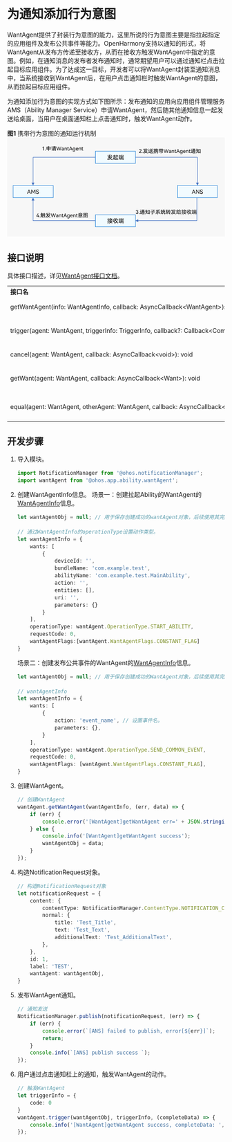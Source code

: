 # 为通知添加行为意图


WantAgent提供了封装行为意图的能力，这里所说的行为意图主要是指拉起指定的应用组件及发布公共事件等能力。OpenHarmony支持以通知的形式，将WantAgent从发布方传递至接收方，从而在接收方触发WantAgent中指定的意图。例如，在通知消息的发布者发布通知时，通常期望用户可以通过通知栏点击拉起目标应用组件。为了达成这一目标，开发者可以将WantAgent封装至通知消息中，当系统接收到WantAgent后，在用户点击通知栏时触发WantAgent的意图，从而拉起目标应用组件。


为通知添加行为意图的实现方式如下图所示：发布通知的应用向应用组件管理服务AMS（Ability Manager Service）申请WantAgent，然后随其他通知信息一起发送给桌面，当用户在桌面通知栏上点击通知时，触发WantAgent动作。


  **图1** 携带行为意图的通知运行机制  
![notification-with-wantagent](figures/notification-with-wantagent.png)


## 接口说明

具体接口描述，详见[WantAgent接口文档](../reference/apis/js-apis-wantAgent.md#wantagent%E6%A8%A1%E5%9D%97)。

| | |
| -------- | -------- |
| **接口名** | **描述** |
| getWantAgent(info:&nbsp;WantAgentInfo,&nbsp;callback:&nbsp;AsyncCallback&lt;WantAgent&gt;):&nbsp;void | 创建WantAgent。 |
| trigger(agent:&nbsp;WantAgent,&nbsp;triggerInfo:&nbsp;TriggerInfo,&nbsp;callback?:&nbsp;Callback&lt;CompleteData&gt;):&nbsp;void | 触发WantAgent意图。 |
| cancel(agent:&nbsp;WantAgent,&nbsp;callback:&nbsp;AsyncCallback&lt;void&gt;):&nbsp;void | 取消WantAgent。 |
| getWant(agent:&nbsp;WantAgent,&nbsp;callback:&nbsp;AsyncCallback&lt;Want&gt;):&nbsp;void | 获取WantAgent的want。 |
| equal(agent:&nbsp;WantAgent,&nbsp;otherAgent:&nbsp;WantAgent,&nbsp;callback:&nbsp;AsyncCallback&lt;boolean&gt;):&nbsp;void | 判断两个WantAgent实例是否相等。 |


## 开发步骤

1. 导入模块。
   
   ```ts
   import NotificationManager from '@ohos.notificationManager';
   import wantAgent from '@ohos.app.ability.wantAgent';
   ```

2. 创建WantAgentInfo信息。
     场景一：创建拉起Ability的WantAgent的[WantAgentInfo](../reference/apis/js-apis-inner-wantAgent-wantAgentInfo.md)信息。
     
   ```ts
   let wantAgentObj = null; // 用于保存创建成功的wantAgent对象，后续使用其完成触发的动作。
   
   // 通过WantAgentInfo的operationType设置动作类型。
   let wantAgentInfo = {
       wants: [
           {
               deviceId: '',
               bundleName: 'com.example.test',
               abilityName: 'com.example.test.MainAbility',
               action: '',
               entities: [],
               uri: '',
               parameters: {}
           }
       ],
       operationType: wantAgent.OperationType.START_ABILITY,
       requestCode: 0,
       wantAgentFlags:[wantAgent.WantAgentFlags.CONSTANT_FLAG]
   }
   ```

     场景二：创建发布公共事件的WantAgent的[WantAgentInfo](../reference/apis/js-apis-inner-wantAgent-wantAgentInfo.md)信息。
   
   ```ts
   let wantAgentObj = null; // 用于保存创建成功的WantAgent对象，后续使用其完成触发的动作。
   
   // wantAgentInfo
   let wantAgentInfo = {
       wants: [
           {
               action: 'event_name', // 设置事件名。
               parameters: {},
           }
       ],
       operationType: wantAgent.OperationType.SEND_COMMON_EVENT,
       requestCode: 0,
       wantAgentFlags: [wantAgent.WantAgentFlags.CONSTANT_FLAG],
   }
   ```

3. 创建WantAgent。
   
   ```ts
   // 创建WantAgent
   wantAgent.getWantAgent(wantAgentInfo, (err, data) => {
       if (err) {
           console.error('[WantAgent]getWantAgent err=' + JSON.stringify(err));
       } else {
           console.info('[WantAgent]getWantAgent success');
           wantAgentObj = data;
       }
   });
   ```

4. 构造NotificationRequest对象。
   
   ```ts
   // 构造NotificationRequest对象
   let notificationRequest = {
       content: {
           contentType: NotificationManager.ContentType.NOTIFICATION_CONTENT_BASIC_TEXT,
           normal: {
               title: 'Test_Title',
               text: 'Test_Text',
               additionalText: 'Test_AdditionalText',
           },
       },
       id: 1,
       label: 'TEST',
       wantAgent: wantAgentObj,
   }
   ```

5. 发布WantAgent通知。
   
   ```ts
   // 通知发送
   NotificationManager.publish(notificationRequest, (err) => {
       if (err) {
           console.error(`[ANS] failed to publish, error[${err}]`);
           return;
       }
       console.info(`[ANS] publish success `);
   });
   ```

6. 用户通过点击通知栏上的通知，触发WantAgent的动作。
   
   ```ts
   // 触发WantAgent
   let triggerInfo = {
       code: 0
   }
   wantAgent.trigger(wantAgentObj, triggerInfo, (completeData) => {
       console.info('[WantAgent]getWantAgent success, completeData: ',  + JSON.stringify(completeData));
   });
   ```
